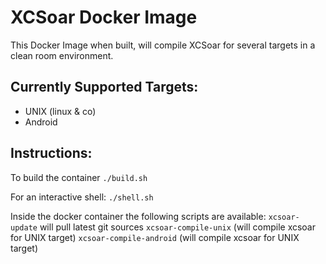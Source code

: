 XCSoar Docker Image
===================

This Docker Image when built, will compile XCSoar for several targets in a clean room environment. 

Currently Supported Targets: 
----------------------------
- UNIX (linux & co)
- Android 

Instructions: 
-------------

To build the container
`./build.sh`

For an interactive shell:
`./shell.sh`

Inside the docker container the following scripts are available:
`xcsoar-update` will pull latest git sources
`xcsoar-compile-unix` (will compile xcsoar for UNIX target)
`xcsoar-compile-android` (will compile xcsoar for UNIX target)
